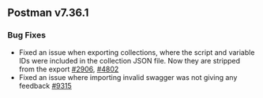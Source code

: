 ## Postman v7.36.1

### Bug Fixes
* Fixed an issue when exporting collections, where the script and variable IDs were included in the collection JSON file. Now they are stripped from the export
[#2906](https://github.com/postmanlabs/postman-app-support/issues/2906), 
[#4802](https://github.com/postmanlabs/postman-app-support/issues/4802)
* Fixed an issue where importing invalid swagger was not giving any feedback
[#9315](https://github.com/postmanlabs/postman-app-support/issues/9315)
